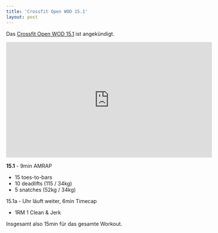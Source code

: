 ```yaml
---
title: 'Crossfit Open WOD 15.1'
layout: post
---
```


Das [Crossfit Open WOD 15.1][0] ist angekündigt.

<center><iframe width="560" height="315" src="https://www.youtube-nocookie.com/embed/0-YfYcsduHA" frameborder="0" allowfullscreen></iframe></center>

**15.1** - 9min AMRAP

* 15 toes-to-bars
* 10 deadlifts (115 / 34kg)
* 5 snatches (52kg / 34kg)

15.1a - Uhr läuft weiter, 6min Timecap

* 1RM 1 Clean & Jerk

Insgesamt also 15min für das gesamte Workout.

[0]: http://games.crossfit.com/workouts/the-open/2015#tabs-1
